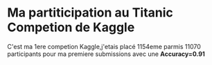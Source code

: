 # Ma partiticipation au Titanic Competion de Kaggle 

C'est ma 1ere competion Kaggle,j'etais placé 1154eme parmis 11070 participants pour ma premiere submissions avec une **Accuracy=0.91**
